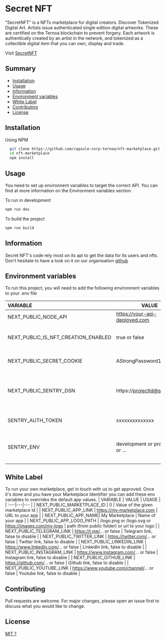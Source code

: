 # Secret NFT

"SecretNFT" is a NFTs marketplace for digital creators. Discover Tokenized Digital Art. Artists issue authenticated single edition digital artworks. These are certified on the Ternoa blockchain to prevent forgery. Each artwork is authentically created by an artist in the network, and tokenized as a collectible digital item that you can own, display and trade.

Visit [SecretNFT](https://www.secret-nft.com/)

## Summary
- [Installation](#Installation)
- [Usage](#Usage)
- [Information](#Information)
- [Environment variables](#Environment-variables)
- [White Label](#White-label)
- [Contributing](#Contributing)
- [License](#License)

## Installation
Using NPM
```bash
  git clone https://github.com/capsule-corp-ternoa/nft-marketplace.git
  cd nft-marketplace
  npm install
```

## Usage
You need to set up environnent variables to target the correct API.
You can find at more information on the Environment variables section.

To run in development
```bash
npm run dev
```
To build the project
```bash
npm run build
```

## Information
Secret NFT's code rely most on its api to get the data for its users and nfts. Don't hesitate to have a look on it on our organisation [github](https://github.com/capsule-corp-ternoa.)

## Environment variables
To run this project, you will need to add the following environment variables to your .env file

| VARIABLE | VALUE | USAGE |
| :---|---|--- |
| NEXT_PUBLIC_NODE_API | https://your-api-deployed.com | URL of the api |
| NEXT_PUBLIC_IS_NFT_CREATION_ENABLED | true or false | Enable or disable the creation of NFT |
| NEXT_PUBLIC_SECRET_COOKIE | AStrongPassword101 | Secure the cookie on the app |
| NEXT_PUBLIC_SENTRY_DSN | https://projectId@sentry.io/x | The url to your sentry project if you want to monitor activity |
| SENTRY_AUTH_TOKEN | xxxxxxxxxxxxxx | Your auth token if you use Sentry |
| SENTRY_ENV | development or production or ... | Allow to separate monitoring on environment |

## White Label
To run your own marketplace, get in touch with us to get approved.
Once it's done and you have your Marketplace Identifier you can add these env variables to overrides the default app values.
| VARIABLE | VALUE | USAGE |
| :---|---|--- |
| NEXT_PUBLIC_MARKETPLACE_ID | 0 | Value of the given marketplace id |
| NEXT_PUBLIC_APP_LINK | https://my-marketplace.com | URL to your app |
| NEXT_PUBLIC_APP_NAME| My Marketplace | Name of your app |
| NEXT_PUBLIC_APP_LOGO_PATH | /logo.png or /logo.svg or https://images.com/my-logo | path (from public folder) or url to your logo |
| NEXT_PUBLIC_TELEGRAM_LINK | https://t.me/... or false | Telegram link, false to disable |
| NEXT_PUBLIC_TWITTER_LINK | https://twitter.com/... or false | Twitter link, false to disable |
| NEXT_PUBLIC_LINKEDIN_LINK | https://www.linkedin.com/... or false | LinkedIn link, false to disable |
| NEXT_PUBLIC_INSTAGRAM_LINK | https://www.instagram.com/... or false | Instagram link, false to disable |
| NEXT_PUBLIC_GITHUB_LINK | https://github.com/... or false | Github link, false to disable |
| NEXT_PUBLIC_YOUTUBE_LINK | https://www.youtube.com/channel/... or false | Youtube link, false to disable |

## Contributing
Pull requests are welcome. For major changes, please open an issue first to discuss what you would like to change.

## License
[MIT ?](https://choosealicense.com/licenses/mit/)
